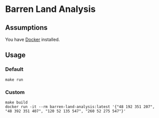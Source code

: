 # Barren Land Analysis

## Assumptions
You have [Docker](https://store.docker.com/search?type=edition&offering=community) installed.

## Usage
### Default
`make run`

### Custom
```
make build
docker run -it --rm barren-land-analysis:latest '{"48 192 351 207", "48 392 351 407", "120 52 135 547", "260 52 275 547"}'
```
